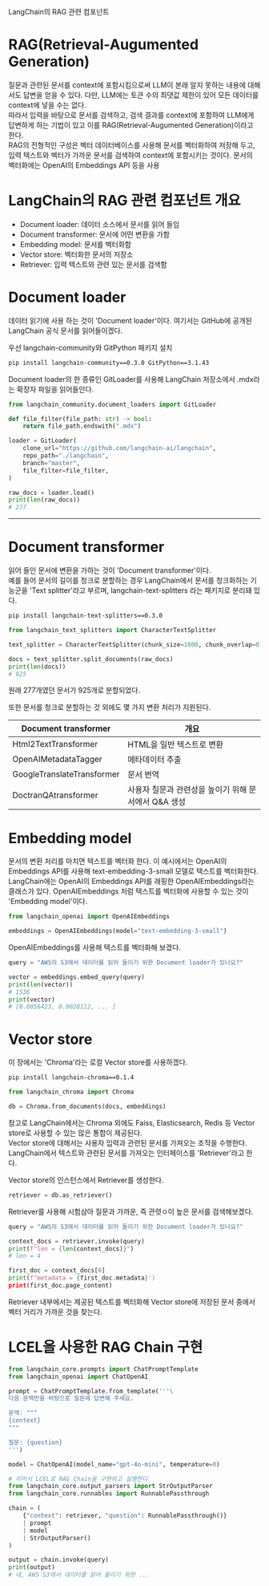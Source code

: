 LangChain의 RAG 관련 컴포넌트

# RAG(Retrieval-Augumented Generation)

질문과 관련된 문서를 context에 포함시킴으로써 LLM이 본래 알지 못하는 내용에 대해서도 답변을 얻을 수 있다. 다만, LLM에는 토큰 수의 최댓값 제한이 있어 모든 데이터를 context에 넣을 수는 없다.  
따라서 입력을 바탕으로 문서를 검색하고, 검색 결과를 context에 포함하여 LLM에게 답변하게 하는 기법이 있고 이를 RAG(Retrieval-Augumented Generation)이라고 한다.  
RAG의 전형적인 구성은 벡터 데이터베이스를 사용해 문서를 벡터화하여 저장해 두고, 입력 텍스트와 벡터가 가까운 문서를 검색하여 context에 포함시키는 것이다. 문서의 벡터화에는 OpenAI의 Embeddings API 등을 사용

# LangChain의 RAG 관련 컴포넌트 개요

- Document loader: 데이터 소스에서 문서를 읽어 들임
- Document transformer: 문서에 어떤 변환을 가함
- Embedding model: 문서를 벡터화함
- Vector store: 벡터화한 문서의 저장소
- Retriever: 입력 텍스트와 관련 있는 문서를 검색함

# Document loader

데이터 읽기에 사용 하는 것이 'Document loader'이다. 여기서는 GitHub에 공개된 LangChain 공식 문서를 읽어들이겠다.  

우선 langchain-community와 GitPython 패키지 설치

```bash
pip install langchain-community==0.3.0 GitPython==3.1.43
```

Document loader의 한 종류인 GitLoader를 사용해 LangChain 저장소에서 .mdx라는 확장자 파일을 읽어들인다.

```python
from langchain_community.document_loaders import GitLoader

def file_filter(file_path: str) -> bool:
    return file_path.endswith(".mdx")

loader = GitLoader(
    clone_url="https://github.com/langchain-ai/langchain",
    repo_path="./langchain",
    branch="master",
    file_filter=file_filter,
)

raw_docs = loader.load()
print(len(raw_docs))
# 277
```

---

# Document transformer

읽어 들인 문서에 변환을 가하는 것이 'Document transformer'이다.  
예를 들어 문서의 길이를 청크로 분할하는 경우 LangChain에서 문서를 청크화하는 기능군을 'Text splitter'라고 부르며, langchain-text-splitters 라는 패키지로 분리돼 있다. 

```bash
pip install langchain-text-splitters==0.3.0
```

```python
from langchain_text_splitters import CharacterTextSplitter

text_splitter = CharacterTextSplitter(chunk_size=1000, chunk_overlap=0)

docs = text_splitter.split_documents(raw_docs)
print(len(docs))
# 925
```

원래 277개였던 문서가 925개로 분할되었다.

또한 문서를 청크로 분할하는 것 외에도 몇 가지 변환 처리가 지원된다.

|Document transformer|개요|
|---|---|
|Html2TextTransformer|HTML을 일반 텍스트로 변환|
|OpenAIMetadataTagger|메타데이터 추출|
|GoogleTranslateTransformer|문서 번역|
|DoctranQAtransformer|사용자 질문과 관련성을 높이기 위해 문서에서 Q&A 생성|

# Embedding model

문서의 변환 처리를 마치면 텍스트를 벡터화 한다. 이 예시에서는 OpenAI의 Embeddings API를 사용해 text-embedding-3-small 모델로 텍스트를 벡터화한다. LangChain에는 OpenAI의 Embeddings API를 래핑한 OpenAIEmbeddings라는 클래스가 있다. OpenAIEmbeddings 처럼 텍스트를 벡터화에 사용할 수 있는 것이 'Embedding model'이다.

```python
from langchain_openai import OpenAIEmbeddings

embeddings = OpenAIEmbeddings(model="text-embedding-3-small")
```

OpenAIEmbeddings를 사용해 텍스트를 벡터화해 보겠다.

```python
query = "AWS의 S3에서 데이터를 읽어 들이기 위한 Document loader가 있나요?"

vector = embeddings.embed_query(query)
print(len(vector))
# 1536
print(vector)
# [0.0056423, 0.0028112, ... ]
```

# Vector store

이 장에서는 'Chroma'라는 로컬 Vector store를 사용하겠다.  

```bash
pip install langchain-chroma==0.1.4
```

```python
from langchain_chroma import Chroma

db = Chroma.from_documents(docs, embeddings)
```

참고로 LangChain에서는 Chroma 외에도 Faiss, Elasticsearch, Redis 등 Vector store로 사용할 수 있는 많은 통합이 제공된다.  
Vector store에 대해서는 사용자 입력과 관련된 문서를 가져오는 조작을 수행한다. LangChain에서 텍스트와 관련된 문서를 가져오는 인터페이스를 'Retriever'라고 한다.  

Vector store의 인스턴스에서 Retriever를 생성한다.

```python
retriever = db.as_retriever()
```

Retriever를 사용해 시험삼아 질문과 가까운, 즉 관렷ㅇ이 높은 문서를 검색해보겠다.

```python
query = "AWS의 S3에서 데이터를 읽어 들이기 위한 Document loader가 있나요?"

context_docs = retriever.invoke(query)
print(f"len = {len(context_docs)}")
# len = 4

first_doc = context_docs[0]
print(f"metadata = {first_doc.metadata}')
print(first_doc.page_content)
```

Retriever 내부에서는 제공된 텍스트를 벡터화해 Vector store에 저장된 문서 중에서 벡터 거리가 가까운 것을 찾는다.

# LCEL을 사용한 RAG Chain 구현

```python
from langchain_core.prompts import ChatPromptTemplate
from langchain_openai import ChatOpenAI

prompt = ChatPromptTemplate.from_template('''\
다음 문맥만을 바탕으로 질문에 답변해 주세요.

문맥: """
{context}
"""

질문: {question}
''')

model = ChatOpenAI(model_name="gpt-4o-mini", temperature=0)

# 이어서 LCEL로 RAG Chain을 구현하고 실행한다
from langchain_core.output_parsers import StrOutputParser
from langchain_core.runnables import RunnablePassthrough

chain = (
    {"context": retriever, "question": RunnablePassthrough()}
    | prompt
    | model
    | StrOutputParser()
)

output = chain.invoke(query)
print(output)
# 네, AWS S3에서 데이터를 읽어 들이기 위한 ...
```

